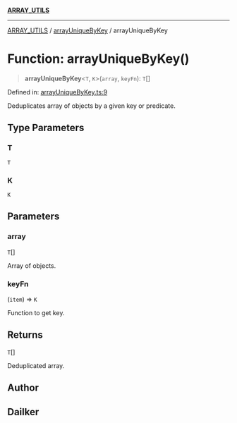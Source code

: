 [**ARRAY_UTILS**](../../README.md)

***

[ARRAY_UTILS](../../README.md) / [arrayUniqueByKey](../README.md) / arrayUniqueByKey

# Function: arrayUniqueByKey()

> **arrayUniqueByKey**\<`T`, `K`\>(`array`, `keyFn`): `T`[]

Defined in: [arrayUniqueByKey.ts:9](https://github.com/dailker/everyutil-js/blob/b3e269da55b7d96c15eb37e98c5c4f6b94f05f6f/src/array/arrayUniqueByKey.ts#L9)

Deduplicates array of objects by a given key or predicate.

## Type Parameters

### T

`T`

### K

`K`

## Parameters

### array

`T`[]

Array of objects.

### keyFn

(`item`) => `K`

Function to get key.

## Returns

`T`[]

Deduplicated array.

## Author

## Dailker
